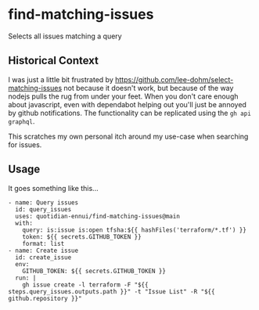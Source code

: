 # find-matching-issues

Selects all issues matching a query

## Historical Context

I was just a little bit frustrated by https://github.com/lee-dohm/select-matching-issues not because it doesn't work, but because of the way nodejs pulls the rug from under your feet. When you don't care enough about javascript, even with dependabot helping out you'll just be annoyed by github notifications. The functionality can be replicated using the `gh api graphql`.

This scratches my own personal itch around my use-case when searching for issues.

## Usage

It goes something like this...

```
- name: Query issues
  id: query_issues
  uses: quotidian-ennui/find-matching-issues@main
  with:
    query: is:issue is:open tfsha:${{ hashFiles('terraform/*.tf') }}
    token: ${{ secrets.GITHUB_TOKEN }}
    format: list
- name: Create issue
  id: create_issue
  env:
    GITHUB_TOKEN: ${{ secrets.GITHUB_TOKEN }}
  run: |
    gh issue create -l terraform -F "${{ steps.query_issues.outputs.path }}" -t "Issue List" -R "${{ github.repository }}"
```
